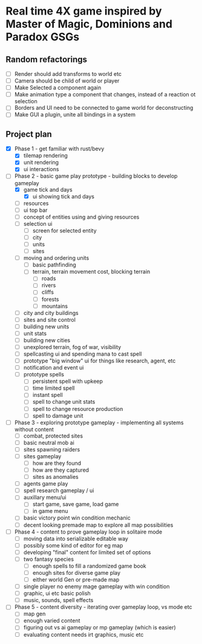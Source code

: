 # Real time 4X game inspired by Master of Magic, Dominions and Paradox GSGs

## Random refactorings

- [ ] Render should add transforms to world etc
- [ ] Camera should be child of world or player
- [ ] Make Selected a component again
- [ ] Make animation type a component that changes, instead of a reaction ot selection
- [ ] Borders and UI need to be connected to game world for deconstructing
- [ ] Make GUI a plugin, unite all bindings in a system

## Project plan

- [x] Phase 1 - get familiar with rust/bevy
  - [x] tilemap rendering
  - [x] unit rendering
  - [x] ui interactions
- [ ] Phase 2 - basic game play prototype - building blocks to develop gameplay
  - [x] game tick and days
    - [x] ui showing tick and days
  - [ ] resources
  - [ ] ui top bar
  - [ ] concept of entities using and giving resources
  - [ ] selection ui
    - [ ] screen for selected entity
    - [ ] city
    - [ ] units
    - [ ] sites
  - [ ] moving and ordering units
    - [ ] basic pathfinding
    - [ ] terrain, terrain movement cost, blocking terrain
      - [ ] roads
      - [ ] rivers
      - [ ] cliffs
      - [ ] forests
      - [ ] mountains
  - [ ] city and city buildings
  - [ ] sites and site control
  - [ ] building new units
  - [ ] unit stats
  - [ ] building new cities
  - [ ] unexplored terrain, fog of war, visibility
  - [ ] spellcasting ui and spending mana to cast spell
  - [ ] prototype "big window" ui for things like research, agent, etc
  - [ ] notification and event ui
  - [ ] prototype spells
    - [ ] persistent spell with upkeep
    - [ ] time limited spell
    - [ ] instant spell
    - [ ] spell to change unit stats
    - [ ] spell to change resource production
    - [ ] spell to damage unit
- [ ] Phase 3 - exploring prototype gameplay - implementing all systems without content
  - [ ] combat, protected sites
  - [ ] basic neutral mob ai
  - [ ] sites spawning raiders
  - [ ] sites gameplay
    - [ ] how are they found
    - [ ] how are they captured
    - [ ] sites as anomalies
  - [ ] agents game play
  - [ ] spell research gameplay / ui
  - [ ] auxillary menu/ui
    - [ ] start game, save game, load game
    - [ ] in game menu
  - [ ] basic victory point win condition mechanic
  - [ ] decent looking premade map to explore all map possibilities
- [ ] Phase 4 - content to prove gameplay loop in solitaire mode
  - [ ] moving data into serializable editable way
  - [ ] possibly some kind of editor for eg map
  - [ ] developing "final" content for limited set of options
  - [ ] two fantasy species
    - [ ] enough spells to fill a randomized game book
    - [ ] enough sites for diverse game play
    - [ ] either world Gen or pre-made map
  - [ ] single player no enemy mage gameplay with win condition
  - [ ] graphic, ui etc basic polish
  - [ ] music, sounds, spell effects
- [ ] Phase 5 - content diversity - iterating over gameplay loop, vs mode etc
  - [ ] map gen
  - [ ] enough varied content
  - [ ] figuring out vs ai gameplay or mp gameplay (which is easier)
  - [ ] evaluating content needs irt graphics, music etc
